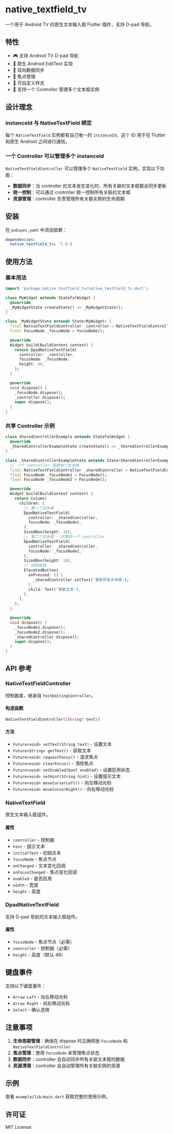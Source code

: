 # native_textfield_tv

一个用于 Android TV 的原生文本输入框 Flutter 插件，支持 D-pad 导航。

## 特性

- 🎮 支持 Android TV D-pad 导航
- 📱 原生 Android EditText 实现
- 🔄 双向数据同步
- 🎯 焦点管理
- 🎨 可自定义样式
- 🔗 支持一个 Controller 管理多个文本框实例

## 设计理念

### instanceId 与 NativeTextField 绑定

每个 `NativeTextField` 实例都有自己唯一的 `instanceId`，这个 ID 用于在 Flutter 和原生 Android 之间进行通信。

### 一个 Controller 可以管理多个 instanceId

`NativeTextFieldController` 可以管理多个 `NativeTextField` 实例，实现以下功能：

- **数据同步**：当 controller 的文本发生变化时，所有关联的文本框都会同步更新
- **统一控制**：可以通过 controller 统一控制所有关联的文本框
- **资源管理**：controller 负责管理所有关联实例的生命周期

## 安装

在 `pubspec.yaml` 中添加依赖：

```yaml
dependencies:
  native_textfield_tv: ^1.0.0
```

## 使用方法

### 基本用法

```dart
import 'package:native_textfield_tv/native_textfield_tv.dart';

class MyWidget extends StatefulWidget {
  @override
  _MyWidgetState createState() => _MyWidgetState();
}

class _MyWidgetState extends State<MyWidget> {
  final NativeTextFieldController _controller = NativeTextFieldController();
  final FocusNode _focusNode = FocusNode();

  @override
  Widget build(BuildContext context) {
    return DpadNativeTextField(
      controller: _controller,
      focusNode: _focusNode,
      height: 48,
    );
  }

  @override
  void dispose() {
    _focusNode.dispose();
    _controller.dispose();
    super.dispose();
  }
}
```

### 共享 Controller 示例

```dart
class SharedControllerExample extends StatefulWidget {
  @override
  _SharedControllerExampleState createState() => _SharedControllerExampleState();
}

class _SharedControllerExampleState extends State<SharedControllerExample> {
  // 一个 controller 管理多个文本框
  final NativeTextFieldController _sharedController = NativeTextFieldController();
  final FocusNode _focusNode1 = FocusNode();
  final FocusNode _focusNode2 = FocusNode();

  @override
  Widget build(BuildContext context) {
    return Column(
      children: [
        // 第一个文本框
        DpadNativeTextField(
          controller: _sharedController,
          focusNode: _focusNode1,
        ),
        SizedBox(height: 16),
        // 第二个文本框 - 共享同一个 controller
        DpadNativeTextField(
          controller: _sharedController,
          focusNode: _focusNode2,
        ),
        SizedBox(height: 16),
        // 控制按钮
        ElevatedButton(
          onPressed: () {
            _sharedController.setText('更新所有文本框');
          },
          child: Text('更新文本'),
        ),
      ],
    );
  }

  @override
  void dispose() {
    _focusNode1.dispose();
    _focusNode2.dispose();
    _sharedController.dispose();
    super.dispose();
  }
}
```

## API 参考

### NativeTextFieldController

控制器类，继承自 `TextEditingController`。

#### 构造函数

```dart
NativeTextFieldController({String? text})
```

#### 方法

- `Future<void> setText(String text)` - 设置文本
- `Future<String> getText()` - 获取文本
- `Future<void> requestFocus()` - 请求焦点
- `Future<void> clearFocus()` - 清除焦点
- `Future<void> setEnabled(bool enabled)` - 设置启用状态
- `Future<void> setHint(String hint)` - 设置提示文本
- `Future<void> moveCursorLeft()` - 向左移动光标
- `Future<void> moveCursorRight()` - 向右移动光标

### NativeTextField

原生文本输入框组件。

#### 属性

- `controller` - 控制器
- `hint` - 提示文本
- `initialText` - 初始文本
- `focusNode` - 焦点节点
- `onChanged` - 文本变化回调
- `onFocusChanged` - 焦点变化回调
- `enabled` - 是否启用
- `width` - 宽度
- `height` - 高度

### DpadNativeTextField

支持 D-pad 导航的文本输入框组件。

#### 属性

- `focusNode` - 焦点节点（必需）
- `controller` - 控制器（必需）
- `height` - 高度（默认 48）

## 键盘事件

支持以下键盘事件：

- `Arrow Left` - 向左移动光标
- `Arrow Right` - 向右移动光标
- `Select` - 确认选择

## 注意事项

1. **生命周期管理**：确保在 dispose 时正确释放 `FocusNode` 和 `NativeTextFieldController`
2. **焦点管理**：使用 `FocusNode` 来管理焦点状态
3. **数据同步**：controller 会自动同步所有关联文本框的数据
4. **资源清理**：controller 会自动管理所有关联实例的资源

## 示例

查看 `example/lib/main.dart` 获取完整的使用示例。

## 许可证

MIT License


